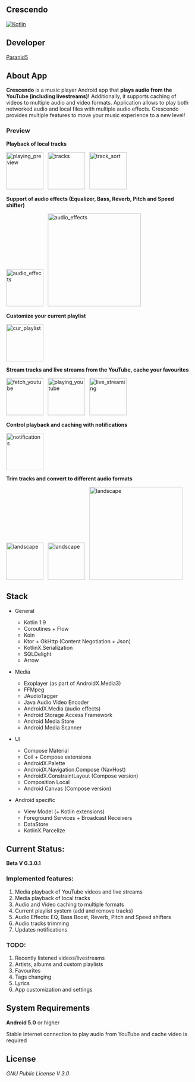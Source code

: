 **Crescendo**
-----------------

[![Kotlin](https://img.shields.io/badge/kotlin-1.9.0-blue.svg?logo=kotlin)](http://kotlinlang.org)

## **Developer**
[Paranid5](https://github.com/dinaraparanid)

## **About App**
**Crescendo** is a music player Android app that **plays audio from the YouTube (including livestreams)!**
Additionally, it supports caching of videos to multiple audio and video formats.
Application allows to play both networked audio and local files with multiple audio effects.
Crescendo provides multiple features to move your music experience to a new level!

### **Preview**

**Playback of local tracks**

<p>
    <img src="https://i.ibb.co/JkdSjn2/playing-track.jpg" alt="playing_preview" width="100">
    &nbsp;
    <img src="https://i.ibb.co/XVYpVkT/image.png" alt="tracks" width="100">
    &nbsp;
    <img src="https://i.ibb.co/2qhMsYs/image.png" alt="track_sort" width="100">
</p>

**Support of audio effects (Equalizer, Bass, Reverb, Pitch and Speed shifter)**

<p>
    <img src="https://i.ibb.co/DLzWBzx/image.png" alt="audio_effects" width="100">
    &nbsp;
    <img src="https://i.ibb.co/GxMZRCk/image.png" alt="audio_effects" width="250">
</p>

**Customize your current playlist**

<img src="https://i.ibb.co/jWtyPCD/image.png" alt="cur_playlist" width="100">

**Stream tracks and live streams from the YouTube, cache your favourites**

<p>
    <img src="https://i.ibb.co/fGvZ4MC/image.png" alt="fetch_youtube" width="100">
    &nbsp;
    <img src="https://i.ibb.co/w7xF658/image.png" alt="playing_youtube" width="100">
    &nbsp;
    <img src="https://i.ibb.co/7k4MV6s/livestreaming.jpg" alt="live_streaming" width="100">
</p>

**Control playback and caching with notifications**

<img src="https://i.ibb.co/k2VjrjF/image.png" alt="notifications" width="100">

**Trim tracks and convert  to different audio formats**

<p>
    <img src="https://i.ibb.co/j8KSDZM/image.png" alt="landscape" width="100">
    &nbsp;
    <img src="https://i.ibb.co/T4fzgF7/image.png" alt="landscape" width="100">
    &nbsp;
    <img src="https://i.ibb.co/LYHg5Xr/image.png" alt="landscape" width="250">
</p>

## **Stack**

<ul>
    <li>General</li>
    <ul>
        <li>Kotlin 1.9</li>
        <li>Coroutines + Flow</li>
        <li>Koin</li>
        <li>Ktor + OkHttp (Content Negotiation + Json)</li>
        <li>KotlinX.Serialization</li>
        <li>SQLDelight</li>
        <li>Arrow</li>
    </ul>
    <p></p>
    <li>Media</li>
    <ul>
        <li>Exoplayer (as part of AndroidX.Media3)</li>
        <li>FFMpeg</li>
        <li>JAudioTagger</li>
        <li>Java Audio Video Encoder</li>
        <li>AndroidX.Media (audio effects)</li>
        <li>Android Storage Access Framework</li>
        <li>Android Media Store</li>
        <li>Android Media Scanner</li>
    </ul>
    <p></p>
    <li>UI</li>
    <ul>
        <li>Compose Material</li>
        <li>Coil + Compose extensions</li>
        <li>AndroidX.Palette</li>
        <li>AndroidX.Navigation.Compose (NavHost)</li>
        <li>AndroidX.ConstraintLayout (Compose version)</li>
        <li>Composition Local</li>
        <li>Android Canvas (Compose version)</li>
    </ul>
    <p></p>
    <li>Android specific</li>
    <ul>
        <li>View Model (+ Kotlin extensions)</li>
        <li>Foreground Services + Broadcast Receivers</li>
        <li>DataStore</li>
        <li>KotlinX.Parcelize</li>
    </ul>
</ul>

## **Current Status:**

**Beta V 0.3.0.1**

### **Implemented features:**
1. Media playback of YouTube videos and live streams
2. Media playback of local tracks
3. Audio and Video caching to multiple formats
4. Current playlist system (add and remove tracks)
5. Audio Effects: EQ, Bass Boost, Reverb, Pitch and Speed shifters
6. Audio tracks trimming
7. Updates notifications

### **TODO:**
1. Recently listened videos/livestreams
2. Artists, albums and custom playlists
3. Favourites
4. Tags changing
5. Lyrics
6. App customization and settings

## **System Requirements**
**Android 5.0** or higher

Stable internet connection to play audio from YouTube and cache video is required

## **License**
*GNU Public License V 3.0*

